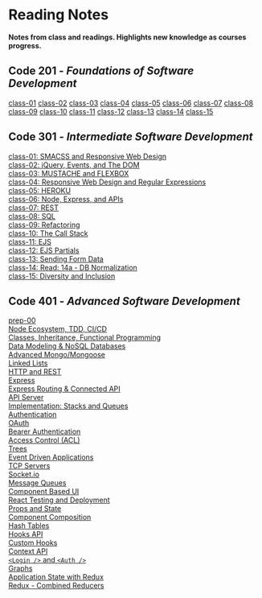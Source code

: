 # Reading Notes
**Notes from class and readings. Highlights new knowledge as courses progress.**
## Code 201 - *Foundations of Software Development*
[class-01](class-01.md)
[class-02](class-02.md)
[class-03](class-03.md)
[class-04](class-04.md)
[class-05](class-05.md)
[class-06](class-06.md)
[class-07](class-07.md)
[class-08](class-08.md)
[class-09](class-09.md)
[class-10](class-10.md)
[class-11](class-11.md)
[class-12](class-12.md)
[class-13](class-13.md)
[class-14](class-14.md)
[class-15](class-15.md)

## Code 301 - *Intermediate Software Development*
[class-01: SMACSS and Responsive Web Design](read-01.md) <br>
[class-02: jQuery, Events, and The DOM](read-02.md) <br>
[class-03: MUSTACHE and FLEXBOX](read-03.md) <br>
[class-04: Responsive Web Design and Regular Expressions](read-04.md) <br>
[class-05: HEROKU](read-05.md) <br>
[class-06: Node, Express, and APIs](read-06.md) <br>
[class-07: REST](read-07.md) <br>
[class-08: SQL](read-08.md) <br>
[class-09: Refactoring](read-09.md) <br>
[class-10: The Call Stack](read-10.md) <br>
[class-11: EJS](read-11.md) <br>
[class-12: EJS Partials](read-12.md) <br>
[class-13: Sending Form Data](read-13.md) <br>
[class-14: Read: 14a - DB Normalization](read-14.md) <br>
[class-15: Diversity and Inclusion](read-15.md) <br>

## Code 401 - *Advanced Software Development*

[prep-00](401-00.md) <br>
[Node Ecosystem, TDD, CI/CD](401-01.md) <br>
[Classes, Inheritance, Functional Programming](401-02.md) <br>
[Data Modeling & NoSQL Databases](401-03.md) <br>
[Advanced Mongo/Mongoose](401-04.md) <br>
[Linked Lists](401-05.md) <br>
[HTTP and REST](401-06.md) <br>
[Express](401-07.md) <br>
[Express Routing & Connected API](401-08.md) <br>
[API Server](401-09.md) <br>
[Implementation: Stacks and Queues](401-10.md) <br>
[Authentication](401-11.md) <br>
[OAuth](401-12.md) <br>
[Bearer Authentication](401-13.md) <br>
[Access Control (ACL)](401-14.md) <br>
[Trees](401-15.md) <br>
[Event Driven Applications](401-16.md) <br>
[TCP Servers](401-17.md) <br>
[Socket.io](401-18.md) <br>
[Message Queues](401-19.md) <br>
[Component Based UI](401-20.md) <br>
[React Testing and Deployment](401-21.md) <br>
[Props and State](401-22.md) <br>
[Component Composition](401-23.md) <br>
[Hash Tables](401-24.md) <br>
[Hooks API](401-25.md) <br>
[Custom Hooks](401-26.md) <br>
[Context API](401-27.md) <br>
[`<Login />` and `<Auth />`](401-28.md) <br>
[Graphs](401-29.md) <br>
[Application State with Redux](401-30.md) <br>
[Redux - Combined Reducers](401-31.md) <br>
[](401-32.md) <br>
[](401-33.md) <br>
[](401-34.md) <br>
[](401-35.md) <br>
[](401-36.md) <br>
[](401-37.md) <br>
[](401-38.md) <br>
[](401-39.md) <br>
[](401-40.md) <br>
[](401-41.md) <br>
[](401-42.md) <br>
[](401-43.md) <br>
[](401-44.md) <br>
